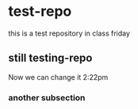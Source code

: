 # test-repo
this is a test repository in class friday  
## still testing-repo
Now we can change it
2:22pm
### another subsection


